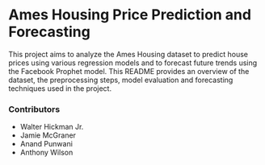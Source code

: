 # Ames Housing Price Prediction and Forecasting

This project aims to analyze the Ames Housing dataset to predict house prices using various regression models and to forecast future trends using the Facebook Prophet model. This README provides an overview of the dataset, the preprocessing steps, model evaluation and forecasting techniques used in the project. 

### Contributors
* Walter Hickman Jr. 
* Jamie McGraner
* Anand Punwani
* Anthony Wilson
